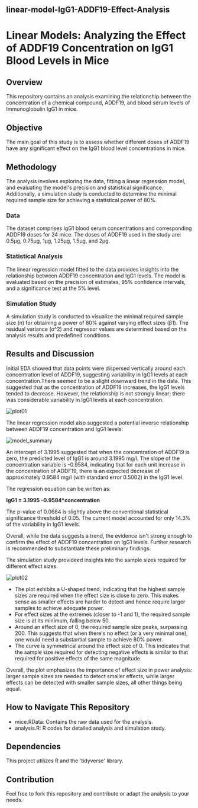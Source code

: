 ## linear-model-IgG1-ADDF19-Effect-Analysis
# **Linear Models: Analyzing the Effect of ADDF19 Concentration on IgG1 Blood Levels in Mice**

## Overview

This repository contains an analysis examining the relationship between the concentration of a chemical compound, ADDF19, and blood serum levels of Immunoglobulin IgG1 in mice. 


## Objective

The main goal of this study is to assess whether different doses of ADDF19 have any significant effect on the IgG1 blood level concentrations in mice.


## Methodology

The analysis involves exploring the data, fitting a linear regression model, and evaluating the model's precision and statistical significance. Additionally, a simulation study is conducted to determine the minimal required sample size for achieving a statistical power of 80%.


### Data

The dataset comprises IgG1 blood serum concentrations and corresponding ADDF19 doses for 24 mice. The doses of ADDF19 used in the study are: 0.5µg, 0.75µg, 1µg, 1.25µg, 1.5µg, and 2µg.


### Statistical Analysis

The linear regression model fitted to the data provides insights into the relationship between ADDF19 concentration and IgG1 levels. The model is evaluated based on the precision of estimates, 95% confidence intervals, and a significance test at the 5% level.


### Simulation Study

A simulation study is conducted to visualize the minimal required sample size (n) for obtaining a power of 80% against varying effect sizes (β1). The residual variance (σ^2) and regressor values are determined based on the analysis results and predefined conditions.


## Results and Discussion

Initial EDA showed that data points were dispersed vertically around each concentration level of ADDF19, suggesting variability in IgG1 levels at each concentration.There seemed to be a slight downward trend in the data. This suggested that as the concentration of ADDF19 increases, the IgG1 levels tended to decrease. However, the relationship is not strongly linear; there was considerable variability in IgG1 levels at each concentration.

![plot01](https://github.com/paoyingheng/linear-model-IgG1-ADDF19-Effect-Analysis/assets/44899774/c7ba62e7-d9e6-468d-b9bb-3c0b5652f089)

The linear regression model also suggested a potential inverse relationship between ADDF19 concentration and IgG1 levels: 

![model_summary](https://github.com/paoyingheng/linear-model-IgG1-ADDF19-Effect-Analysis/assets/44899774/a098a1b0-1500-4cd3-9a79-a2f29516300a)

An intercept of 3.1995 suggested that when the concentration of ADDF19 is zero, the predicted level of IgG1 is around 3.1995 mg/l. The slope of the concentration variable is -0.9584, indicating that for each unit increase in the concentration of ADDF19, there is an expected decrease of approximately 0.9584 mg/l (with standard error 0.5002) in the IgG1 level.  

The regression equation can be written as:

**IgG1 = 3.1995 -0.9584*concentration**

The p-value of 0.0684 is slightly above the conventional statistical significance threshold of 0.05. The current model accounted for only 14.3% of the variability in IgG1 levels. 

Overall, while the data suggests a trend, the evidence isn't strong enough to confirm the effect of ADDF19 concentration on IgG1 levels. Further research is recommended to substantiate these preliminary findings.

The simulation study provideed insights into the sample sizes required for different effect sizes.

![plot02](https://github.com/paoyingheng/linear-model-IgG1-ADDF19-Effect-Analysis/assets/44899774/5dc6c869-56a0-4ae4-ab07-b24e32f2b2f8)

- The plot exhibits a U-shaped trend, indicating that the highest sample sizes are required when the effect size is close to zero. This makes sense as smaller effects are harder to detect and hence require larger samples to achieve adequate power.
- For effect sizes at the extremes (closer to -1 and 1), the required sample size is at its minimum, falling below 50.
- Around an effect size of 0, the required sample size peaks, surpassing 200. This suggests that when there's no effect (or a very minimal one), one would need a substantial sample to achieve 80% power.
- The curve is symmetrical around the effect size of 0. This indicates that the sample size required for detecting negative effects is similar to that required for positive effects of the same magnitude.

Overall, the plot emphasizes the importance of effect size in power analysis: larger sample sizes are needed to detect smaller effects, while larger effects can be detected with smaller sample sizes, all other things being equal.


## How to Navigate This Repository
- mice.RData: Contains the raw data used for the analysis.
- analysis.R: R codes for detailed analysis and simulation study.


## Dependencies

This project utilizes R and the 'tidyverse' library.
  
## Contribution
Feel free to fork this repository and contribute or adapt the analysis to your needs.
